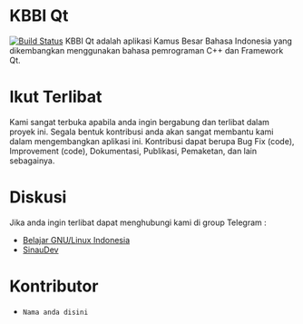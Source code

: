 # KBBI Qt

[![Build Status](https://travis-ci.org/bgli/kbbi-qt.svg?branch=master)](https://travis-ci.org/bgli/kbbi-qt)
KBBI Qt adalah aplikasi Kamus Besar Bahasa Indonesia yang dikembangkan menggunakan bahasa pemrograman C++ dan Framework Qt.

# Ikut Terlibat
Kami sangat terbuka apabila anda ingin bergabung dan terlibat dalam proyek ini. Segala bentuk kontribusi anda akan sangat membantu kami dalam mengembangkan aplikasi ini. 
Kontribusi dapat berupa Bug Fix (code), Improvement (code), Dokumentasi, Publikasi, Pemaketan, dan lain sebagainya.

# Diskusi
Jika anda ingin terlibat dapat menghubungi kami di group Telegram :
* [Belajar GNU/Linux Indonesia](http://s.id/BGLI)
* [SinauDev](https://telegram.me/sinaudev)

# Kontributor
* `Nama anda disini`
